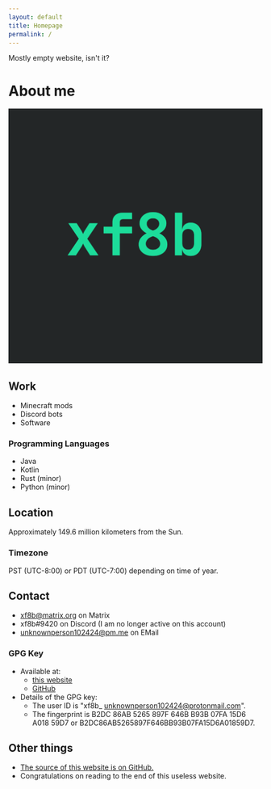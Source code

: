 ```yaml
---
layout: default
title: Homepage
permalink: /
---
```


Mostly empty website, isn't it?

# About me
![profile picture](img/xf8b-512px.png)

## Work
- Minecraft mods
- Discord bots
- Software

### Programming Languages
- Java
- Kotlin
- Rust (minor)
- Python (minor)

## Location
Approximately 149.6 million kilometers from the Sun.

### Timezone
PST (UTC-8:00) or PDT (UTC-7:00) depending on time of year.

## Contact
- xf8b@matrix.org on Matrix
- xf8b#9420 on Discord (I am no longer active on this account)
- unknownperson102424@pm.me on EMail

### GPG Key
- Available at:
  - [this website](file/pubkey.gpg)
  - [GitHub](https://github.com/xf8b.gpg)
- Details of the GPG key:
  - The user ID is "xf8b_ <unknownperson102424@protonmail.com>".
  - The fingerprint is B2DC 86AB 5265 897F 646B B93B 07FA 15D6 A018 59D7 or B2DC86AB5265897F646BB93B07FA15D6A01859D7.

## Other things
- [The source of this website is on GitHub.](https://github.com/xf8b/xf8b.github.io/)
- Congratulations on reading to the end of this useless website.
